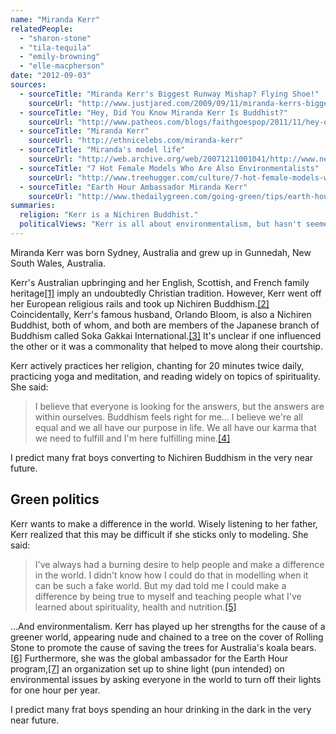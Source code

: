 ```yaml
---
name: "Miranda Kerr"
relatedPeople:
  - "sharon-stone"
  - "tila-tequila"
  - "emily-browning"
  - "elle-macpherson"
date: "2012-09-03"
sources:
  - sourceTitle: "Miranda Kerr's Biggest Runway Mishap? Flying Shoe!"
    sourceUrl: "http://www.justjared.com/2009/09/11/miranda-kerrs-biggest-runway-mishap-flying-shoe/"
  - sourceTitle: "Hey, Did You Know Miranda Kerr Is Buddhist?"
    sourceUrl: "http://www.patheos.com/blogs/faithgoespop/2011/11/hey-did-you-know-miranda-kerr-is-buddhist-and-an-aries/"
  - sourceTitle: "Miranda Kerr"
    sourceUrl: "http://ethnicelebs.com/miranda-kerr"
  - sourceTitle: "Miranda's model life"
    sourceUrl: "http://web.archive.org/web/20071211001041/http://www.news.com.au/dailytelegraph/story/0,22049,22730119-5006011,00.html"
  - sourceTitle: "7 Hot Female Models Who Are Also Environmentalists"
    sourceUrl: "http://www.treehugger.com/culture/7-hot-female-models-who-are-also-environmentalists.html"
  - sourceTitle: "Earth Hour Ambassador Miranda Kerr"
    sourceUrl: "http://www.thedailygreen.com/going-green/tips/earth-hour-47032002"
summaries:
  religion: "Kerr is a Nichiren Buddhist."
  politicalViews: "Kerr is all about environmentalism, but hasn't seemed to weigh in on any other mainstream political issues."
---
```


Miranda Kerr was born Sydney, Australia and grew up in Gunnedah, New South Wales, Australia.

Kerr's Australian upbringing and her English, Scottish, and French family heritage<a class="source-citation" href="#http%3A%2F%2Fwww.justjared.com%2F2009%2F09%2F11%2Fmiranda-kerrs-biggest-runway-mishap-flying-shoe%2F" title="Miranda Kerr&apos;s Biggest Runway Mishap? Flying Shoe!">[1]</a> imply an undoubtedly Christian tradition. However, Kerr went off her European religious rails and took up Nichiren Buddhism.<a class="source-citation" href="#http%3A%2F%2Fwww.patheos.com%2Fblogs%2Ffaithgoespop%2F2011%2F11%2Fhey-did-you-know-miranda-kerr-is-buddhist-and-an-aries%2F" title="Hey, Did You Know Miranda Kerr Is Buddhist?">[2]</a> Coincidentally, Kerr's famous husband, Orlando Bloom, is also a Nichiren Buddhist, both of whom, and both are members of the Japanese branch of Buddhism called Soka Gakkai International.<a class="source-citation" href="#http%3A%2F%2Fethnicelebs.com%2Fmiranda-kerr" title="Miranda Kerr">[3]</a> It's unclear if one influenced the other or it was a commonality that helped to move along their courtship.

Kerr actively practices her religion, chanting for 20 minutes twice daily, practicing yoga and meditation, and reading widely on topics of spirituality. She said:

>I believe that everyone is looking for the answers, but the answers are within ourselves. Buddhism feels right for me… I believe we're all equal and we all have our purpose in life. We all have our karma that we need to fulfill and I'm here fulfilling mine.<a class="source-citation" href="#http%3A%2F%2Fweb.archive.org%2Fweb%2F20071211001041%2Fhttp%3A%2F%2Fwww.news.com.au%2Fdailytelegraph%2Fstory%2F0%2C22049%2C22730119-5006011%2C00.html" title="Miranda&apos;s model life">[4]</a>

I predict many frat boys converting to Nichiren Buddhism in the very near future.


## Green politics

Kerr wants to make a difference in the world. Wisely listening to her father, Kerr realized that this may be difficult if she sticks only to modeling. She said:

>I've always had a burning desire to help people and make a difference in the world. I didn't know how I could do that in modelling when it can be such a fake world. But my dad told me I could make a difference by being true to myself and teaching people what I've learned about spirituality, health and nutrition.<a class="source-citation" href="#http%3A%2F%2Fweb.archive.org%2Fweb%2F20071211001041%2Fhttp%3A%2F%2Fwww.news.com.au%2Fdailytelegraph%2Fstory%2F0%2C22049%2C22730119-5006011%2C00.html" title="Miranda&apos;s model life">[5]</a>

…And environmentalism. Kerr has played up her strengths for the cause of a greener world, appearing nude and chained to a tree on the cover of Rolling Stone to promote the cause of saving the trees for Australia's koala bears.<a class="source-citation" href="#http%3A%2F%2Fwww.treehugger.com%2Fculture%2F7-hot-female-models-who-are-also-environmentalists.html" title="7 Hot Female Models Who Are Also Environmentalists">[6]</a> Furthermore, she was the global ambassador for the Earth Hour program,<a class="source-citation" href="#http%3A%2F%2Fwww.thedailygreen.com%2Fgoing-green%2Ftips%2Fearth-hour-47032002" title="Earth Hour Ambassador Miranda Kerr">[7]</a> an organization set up to shine light (pun intended) on environmental issues by asking everyone in the world to turn off their lights for one hour per year.

I predict many frat boys spending an hour drinking in the dark in the very near future.